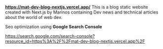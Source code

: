 **https://mat-dev-blog-nextjs.vercel.app/**
This is a blog static website created with Next.js by Marinos containing Dev news and technical articles about the world of web dev.

Seo optimization using **Google Search Console**

https://search.google.com/search-console?resource_id=https%3A%2F%2Fmat-dev-blog-nextjs.vercel.app%2F